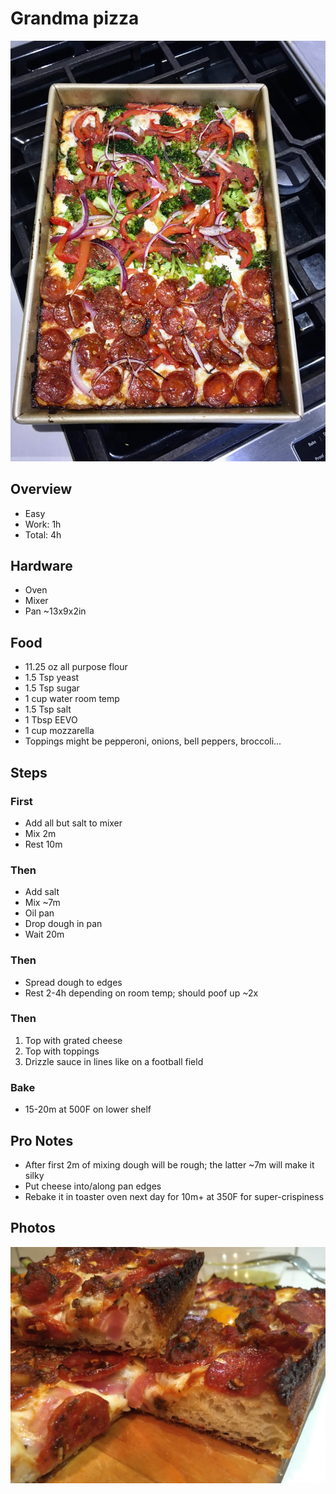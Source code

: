 # Grandma pizza
![WFP](./images/over-w-brocc.jpeg)
## Overview
- Easy
- Work: 1h
- Total: 4h
## Hardware
- Oven
- Mixer
- Pan ~13x9x2in
## Food
- 11.25 oz all purpose flour
- 1.5 Tsp yeast
- 1.5 Tsp sugar
- 1 cup water room temp
- 1.5 Tsp salt
- 1 Tbsp EEVO
- 1 cup mozzarella
- Toppings might be pepperoni, onions, bell peppers, broccoli...
## Steps
### First
- Add all but salt to mixer
- Mix 2m
- Rest 10m
### Then
- Add salt
- Mix ~7m
- Oil pan
- Drop dough in pan
- Wait 20m
### Then
- Spread dough to edges
- Rest 2-4h depending on room temp; should poof up ~2x 
### Then
1. Top with grated cheese
1. Top with toppings
1. Drizzle sauce in lines like on a football field
### Bake
- 15-20m at 500F on lower shelf
## Pro Notes
- After first 2m of mixing dough will be rough; the latter ~7m will make it silky
- Put cheese into/along pan edges
- Rebake it in toaster oven next day for 10m+ at 350F for super-crispiness
## Photos
![WFP](./images/pep-side.jpeg)
